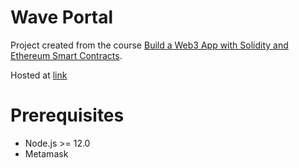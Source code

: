 # Wave Portal
Project created from the course [Build a Web3 App with Solidity and Ethereum Smart Contracts](https://buildspace.so/solidity).

Hosted at [link](link.com)

# Prerequisites
- Node.js >= 12.0
- Metamask
